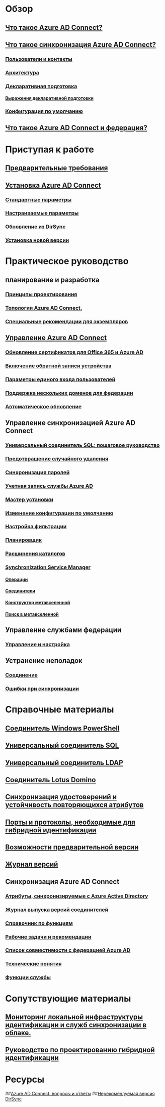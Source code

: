 # Обзор
## [Что такое Azure AD Connect?](active-directory-aadconnect.md)
## [Что такое синхронизация Azure AD Connect?](active-directory-aadconnectsync-whatis.md)
### [Пользователи и контакты](active-directory-aadconnectsync-understanding-users-and-contacts.md)
### [Архитектура](active-directory-aadconnectsync-understanding-architecture.md)
### [Декларативная подготовка](active-directory-aadconnectsync-understanding-declarative-provisioning.md)
#### [Выражения декларативной подготовки](active-directory-aadconnectsync-understanding-declarative-provisioning-expressions.md)
### [Конфигурация по умолчанию](active-directory-aadconnectsync-understanding-default-configuration.md)
## [Что такое Azure AD Connect и федерация?](active-directory-aadconnectfed-whatis.md)


# Приступая к работе
## [Предварительные требования](active-directory-aadconnect-prerequisites.md)
## [Установка Azure AD Connect](active-directory-aadconnect-accounts-permissions.md)
### [Стандартные параметры](active-directory-aadconnect-get-started-express.md)
### [Настраиваемые параметры](active-directory-aadconnect-get-started-custom.md)
### [Обновление из DirSync](active-directory-aadconnect-dirsync-upgrade-get-started.md)
### [Установка новой версии](active-directory-aadconnect-upgrade-previous-version.md)


# Практическое руководство
## планирование и разработка
### [Принципы проектирования](active-directory-aadconnect-design-concepts.md)
### [Топологии Azure AD Connect.](active-directory-aadconnect-topologies.md)
### [Специальные рекомендации для экземпляров](active-directory-aadconnect-instances.md)

## [Управление Azure AD Connect](active-directory-aadconnect-whats-next.md)
### [Обновление сертификатов для Office 365 и Azure AD](active-directory-aadconnect-o365-certs.md)
### [Включение обратной записи устройства](active-directory-aadconnect-feature-device-writeback.md)
### [Параметры единого входа пользователей](active-directory-aadconnect-user-signin.md)
### [Поддержка нескольких доменов для федерации](active-directory-aadconnect-multiple-domains.md)
### [Автоматическое обновление](active-directory-aadconnect-feature-automatic-upgrade.md)


## Управление синхронизацией Azure AD Connect
### [Универсальный соединитель SQL: пошаговое руководство](active-directory-aadconnectsync-connector-genericsql-step-by-step.md)
### [Предотвращение случайного удаления](active-directory-aadconnectsync-feature-prevent-accidental-deletes.md)
### [Синхронизация паролей](active-directory-aadconnectsync-implement-password-synchronization.md)
### [Учетная запись службы Azure AD](active-directory-aadconnectsync-howto-azureadaccount.md)
### [Мастер установки](active-directory-aadconnectsync-installation-wizard.md)
### [Изменение конфигурации по умолчанию](active-directory-aadconnectsync-best-practices-changing-default-configuration.md)
### [Настройка фильтрации](active-directory-aadconnectsync-configure-filtering.md)
### [Планировщик](active-directory-aadconnectsync-feature-scheduler.md)
### [Расширения каталогов](active-directory-aadconnectsync-feature-directory-extensions.md)
### [Synchronization Service Manager](active-directory-aadconnectsync-service-manager-ui.md)
#### [Операции](active-directory-aadconnectsync-service-manager-ui-operations.md?toc=%2fazure%2factive-directory%2faad-connect%2ftoc.json)
#### [Соединители](active-directory-aadconnectsync-service-manager-ui-connectors.md)
#### [Конструктор метавселенной](active-directory-aadconnectsync-service-manager-ui-mvdesigner.md)
#### [Поиск в метавселенной](active-directory-aadconnectsync-service-manager-ui-mvsearch.md)

## Управление службами федерации
### [Управление и настройка](active-directory-aadconnect-federation-management.md)


## Устранение неполадок
### [Соединение](active-directory-aadconnect-troubleshoot-connectivity.md)
### [Ошибки при синхронизации](active-directory-aadconnect-troubleshoot-sync-errors.md)


# Справочные материалы
## [Соединитель Windows PowerShell](active-directory-aadconnectsync-connector-powershell.md)
## [Универсальный соединитель SQL](active-directory-aadconnectsync-connector-genericsql.md)
## [Универсальный соединитель LDAP](active-directory-aadconnectsync-connector-genericldap.md)
## [Соединитель Lotus Domino](active-directory-aadconnectsync-connector-domino.md)
## [Синхронизация удостоверений и устойчивость повторяющихся атрибутов](active-directory-aadconnectsyncservice-duplicate-attribute-resiliency.md)
## [Порты и протоколы, необходимые для гибридной идентификации](active-directory-aadconnect-ports.md)
## [Возможности предварительной версии](active-directory-aadconnect-feature-preview.md)
## [Журнал версий](active-directory-aadconnect-version-history.md)

## Синхронизация Azure AD Connect
### [Атрибуты, синхронизируемые с Azure Active Directory](active-directory-aadconnectsync-attributes-synchronized.md)
### [Журнал выпуска версий соединителей](active-directory-aadconnectsync-connector-version-history.md)
### [Справочник по функциям](active-directory-aadconnectsync-functions-reference.md)
### [Рабочие задачи и рекомендации](active-directory-aadconnectsync-operations.md)
### [Список совместимости с федерацией Azure AD](active-directory-aadconnect-federation-compatibility.md)
### [Технические понятия](active-directory-aadconnectsync-technical-concepts.md)
### [Функции службы](active-directory-aadconnectsyncservice-features.md)




# Сопутствующие материалы
## [Мониторинг локальной инфраструктуры идентификации и служб синхронизации в облаке.](../connect-health/active-directory-aadconnect-health.md)
## [Руководство по проектированию гибридной идентификации](https://azure.microsoft.com/documentation/articles/active-directory-hybrid-identity-design-considerations-overview/)


# Ресурсы
##[Azure AD Connect: вопросы и ответы](active-directory-aadconnect-faq.md)
##[Нерекомендуемая версия DirSync](active-directory-aadconnect-dirsync-deprecated.md)


<!--HONumber=Dec16_HO4-->


